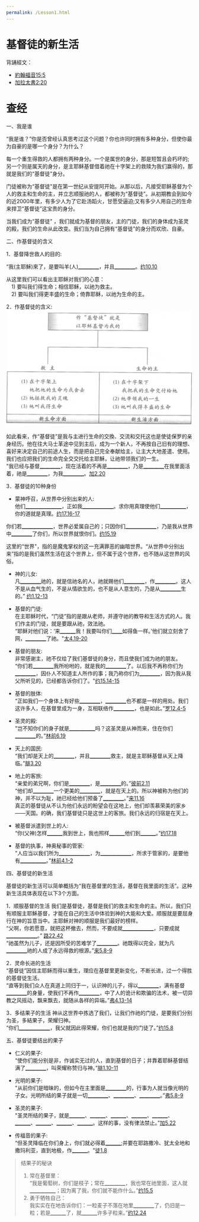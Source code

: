 ```yaml
---
permalink: /Lesson1.html
---
```

# 基督徒的新生活

背誦經文：
+ [約翰福音15:5](https://www.biblegateway.com/passage/?search=約翰福音15:5&version=CUVMPS)
+ [加拉太書2:20](https://www.biblegateway.com/passage/?search=加拉太書2:20&version=CUVMPS)

# 查经

一、我是谁  

“我是谁？”你是否曾经认真思考过这个问题？你也许同时拥有多种身分，但使你最为自豪的是哪一个身分？为什么？

每一个重生得救的人都拥有两种身分。一个是属世的身分，那是短暂且会朽坏的;另一个则是属天的身分，是主耶稣基督借着祂在十字架上的救赎为我们赢得的，那就是我们的“基督徒”身分。

门徒被称为“基督徒"是在第一世纪从安提阿开始。从那以后，凡接受耶稣基督为个人的救主和生命的主，并立志顺服祂的人，都被称为“基督徒”。从初期教会到如今的近2000年里，有多少人为了它赴汤蹈火，甘愿受逼迫;又有多少人用自己的生命来捍卫“基督徒”这宝贵的身分。

当我们成为“基督徒" ，我们就成为基督的朋友，主的门徒，我们的身体成为圣灵的殿，我们的生命从此改变。我们当为自己拥有“基督徒"的身分而欢欣、自豪。
  
二、作基督徒的含义  

1．基督降世救人的目的:  

“我(主耶穌)來了，是要叫羊(人)▁▁▁▁，并且▁▁▁▁。[约10.10](https://www.biblegateway.com/passage/?search=约10.10&version=CUVMPS)  

从这里我们可以看出主耶稣对我们的心意：  
　1) 要叫我们得生命；相信耶稣，以祂为救主。  
　2) 要叫我们得更丰盛的生命；倚靠耶稣，以祂为生命的主。

2．作基督徒的含义:  
![作基督徒的含义](images/1-1.jpg)  

如此看来，作“基督徒”是我与主进行生命的交換、交流和交托这也是使徒保罗的亲身经历。他在往大马士革途中见到主后，成为一个新人，不再按自己旧有的理想、喜好来决定自己的前途人生，而是把自己完全奉献给主，让主大大地差遣、使用。我们也应把我们的生命完全交交托给主耶穌，让祂带领我们的一生。  
"我已经与基督▁▁▁▁，现在活着的不再是▁▁▁▁，乃是▁▁▁▁在我里面活着，祂是▁▁▁▁，为我▁▁▁▁。[加2.20](https://www.biblegateway.com/passage/?search=加2.20&version=CUVMPS)  

3．基督徒的10种身份  

+ 蒙神呼召，从世界中分别出来的人:  
他们▁▁▁▁▁▁▁，正如我▁▁▁▁▁▁。求你用真理使他们▁▁▁▁▁，你的道就是真理。[约17.16-17](https://www.biblegateway.com/passage/?search=约17.16-17&version=CUVMPS)  

你们若▁▁▁▁▁▁，世界必爱属自己的；只因你们▁▁▁▁▁▁，乃是我从世界中▁▁▁▁了你们，所以世界就恨你们。[约15.19](https://www.biblegateway.com/passage/?search=约15.19&version=CUVMPS)  

这里的“世界"，指的是魔鬼掌权的这一充满罪恶的幽暗世界。“从世界中分别出来”指的是我们虽然生活在这个世界上，但不属于这个世界，也不随从这世界的风俗。

+ 神的儿女:  
凡▁▁▁▁祂的，就是信祂名的人，祂就赐他们▁▁▁▁，作▁▁▁▁。这人不是从血气生的，不是从情欲生的，也不是从人意生的，乃是从▁▁▁▁生的。” [约1.12-13](https://www.biblegateway.com/passage/?search=约1.12-13&version=CUVMPS)  

+ 基督的门徒:  
在主耶稣时代，“门徒”指的是跟从老师，并遵守祂的教导和生活方式的人。我们作主的门徒，就是要跟从祂，效法祂。  
“耶稣对他们说：‘来▁▁▁我！我要叫你们▁▁如得鱼一样。’他们就立刻舍了网，▁▁▁▁了祂。"[太4.19-20](https://www.biblegateway.com/passage/?search=太4.19-20&version=CUVMPS)

+ 基督的朋友:  
非常感谢主，祂不仅给了我们基督徒的身分，而且使我们成为祂的朋友。  
“你们若▁▁▁▁我所吩咐的，就是我的▁▁▁▁了。以后我不再称你们为▁▁▁▁，因仆人不知道主人所作的事；我乃称你们为▁▁▁▁，因为我从我父所听见的，已经都告诉你们了。"[约15.14-15](https://www.biblegateway.com/passage/?search=约15.14-15&version=CUVMPS)

+ 基督的肢体:  
“正如我们一个身体上有好些▁▁▁▁，▁▁▁▁也不都是一样的用处。我们这许多人，在基督里成为一身，互相联络作▁▁▁▁，也是如此。”[罗12.4-5](https://www.biblegateway.com/passage/?search=罗12.4-5&version=CUVMPS)

+ 圣灵的殿:  
"岂不知你们的身子就是▁▁▁▁▁吗？这圣灵是从神而来，住在你们▁▁▁▁的。”[林前6.19](https://www.biblegateway.com/passage/?search=林前6.19&version=CUVMPS)

+ 天上的国民:  
“我们却是天上的▁▁▁▁，并且▁▁▁▁救主，就是主耶稣基督从天上降临。”[腓3.20](https://www.biblegateway.com/passage/?search=腓3.20&version=CUVMPS)

+ 地上的客旅:  
“亲爱的弟兄啊，你们是▁▁▁▁，是▁▁▁▁的。”[彼前2.11](https://www.biblegateway.com/passage/?search=彼前2.11&version=CUVMPS)  
“他们却▁▁▁▁一个更美的▁▁▁▁，就是在天上的。所以神被称为他们的神，并不以为耻，祂已经给他们预备了▁▁▁▁。”[来11.16](https://www.biblegateway.com/passage/?search=来11.16&version=CUVMPS)  
真正的基督徒从不认为他们永远的盼望会在这地上，他们却羡慕荣美的家乡——天国。的确，我们基督徒只是这世上的客旅。我们永远的归宿是在天上。

+ 被基督派遣到世上的人:  
“你(父神)怎样▁▁▁我到世上，我也照样▁▁▁他们到▁▁▁。”[约17.18](https://www.biblegateway.com/passage/?search=约17.18&version=CUVMPS)

+ 基督的执事，神奥秘事的管家:  
"人应当以我们所为▁▁▁▁▁▁，为▁▁▁▁▁▁，所求于管家的，是要他有▁▁▁▁▁。”[林前4.1-2](https://www.biblegateway.com/passage/?search=林前4.1-2&version=CUVMPS)

四、基督徒的新生活

基督徒的新生活可以简单概括为“我在基督里的生活，基督在我里面的生活”。这种新生活具体表现在以下3个方面。

1．顺服基督的生活
我们是基督徒，基督是我们的救主和生命的主。所以，我们只有顺服主耶穌基督，才能在自己的生活中体验到神的大能和大爱。顺服就是要屈身行在神的旨意当中。主耶稣对神的顺服是我们最好的榜样。  
“父啊，你若愿意，就把这杯撤去，然而，不要成就▁▁▁▁▁▁，只要成就▁▁▁▁▁▁。” [路22.42](https://www.biblegateway.com/passage/?search=路22.42&version=CUVMPS)  
“祂虽然为儿子，还是因所受的苦难学了▁▁▁▁。祂既得以完全，就为凡▁▁▁▁祂的人成了永远得救的根源。”[来5.8-9](https://www.biblegateway.com/passage/?search=来5.8-9&version=CUVMPS)

2．灵命长进的生活  
“基督徒”因信主耶稣而得以重生，理应在基督里更新变化，不断长进，过一个得胜的基督徒生活。  
“直等到我们众人在真道上同归于一，认识神的儿子，得以▁▁▁▁，满有基督▁▁▁▁的身量，使我们不再作▁▁▁▁，中了人的诡计和欺骗的法术，被一切异教之风摇动，飘来飘去，就随从各样的异端。”[弗4.13-14](https://www.biblegateway.com/passage/?search=弗4.13-14&version=CUVMPS)

3．多结果子的生活
神从这世界中拣选了我们，让我们作祂的门徒，是要我们分别为圣，多結果子，荣耀归神。  
“你们▁▁▁▁▁▁，我父就因此得荣耀，你们也就是我的门徒了。”[约15.8](https://www.biblegateway.com/passage/?search=约15.8&version=CUVMPS)

五、基督徒要结出的果子

+ 仁义的果子:  
“使你们能分别是非，作诚实无过的人，直到基督的日子；并靠着耶稣基督结满了▁▁▁▁，叫荣耀称赞归与神。”[腓1.10-11](https://www.biblegateway.com/passage/?search=腓1.10-11&version=CUVMPS)

+ 光明的果子:  
"从前你们是暗昧的，但如今在主里面是▁▁▁▁的，行事为人就当像光明的子女。光明所结的果子就是一切▁▁▁▁、▁▁▁▁、▁▁▁▁。”[弗5.8-9](https://www.biblegateway.com/passage/?search=弗5.8-9&version=CUVMPS)

+ 圣灵的果子:  
"圣灵所结的果子，就是▁▁▁、▁▁▁、▁▁▁、▁▁▁、▁▁▁、▁▁▁、▁▁▁、▁▁▁、▁▁▁。这样的事，没有律法禁止。”[加5.22](https://www.biblegateway.com/passage/?search=加5.22&version=CUVMPS)

+ 传福音的果子:  
“但圣灵降临在你们身上，你们就必得着▁▁▁;并要在耶路撒冷、犹太全地和撒玛利亚，直到地极，作▁▁▁。"[徒1.8](https://www.biblegateway.com/passage/?search=徒1.8&version=CUVMPS)  

>结果子的秘诀
>1. 常在基督里：  
“我是葡萄树，你们是枝子；常在▁▁▁▁，我也常在祂里面，这人就▁▁▁▁▁；因为离了我，你们就不能作什么。”[约15.5](https://www.biblegateway.com/passage/?search=约15.5&version=CUVMPS)
>2. 勇于牺牲自己：  
我实实在在地告诉你们：一粒麦子不落在地里▁▁▁▁了，仍旧是一粒；若是▁▁▁了，就▁▁▁许多子粒来。”[约12.24](https://www.biblegateway.com/passage/?search=约12.24&version=CUVMPS)
